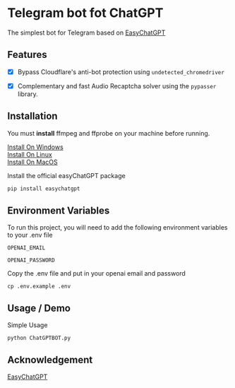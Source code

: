 # Telegram bot fot ChatGPT

The simplest bot for Telegram based on 
[EasyChatGPT](https://github.com/LanLan69/easyChatGPT)
## Features

- [x] Bypass Cloudflare's anti-bot protection using `undetected_chromedriver`
- [x] Complementary and fast Audio Recaptcha solver using the `pypasser` library.



## Installation

You must **install** ffmpeg and ffprobe on your machine before running.

[Install On Windows](https://phoenixnap.com/kb/ffmpeg-windows)\
[Install On Linux](https://www.golinuxcloud.com/ubuntu-install-ffprobe/)\
[Install On MacOS](https://bbc.github.io/bbcat-orchestration-docs/installation-mac-manual/)

Install the official easyChatGPT package
```bash
pip install easychatgpt
```


    
## Environment Variables

To run this project, you will need to add the following environment variables to your .env file

`OPENAI_EMAIL`

`OPENAI_PASSWORD`

Copy the .env file and put in your openai email and password
```
cp .env.example .env
```


## Usage / Demo

Simple Usage
```
python ChatGPTBOT.py
```


## Acknowledgement
[EasyChatGPT](https://github.com/LanLan69/easyChatGPT)
